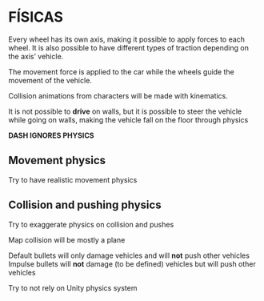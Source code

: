 # FÍSICAS

Every wheel has its own axis, making it possible to apply forces to each wheel. It is also possible to have different types of traction depending on the axis’ vehicle.

The movement force is applied to the car while the wheels guide the movement of the vehicle.

Collision animations from characters will be made with kinematics.

It is not possible to **drive** on walls, but it is possible to steer the vehicle while going on walls, making the vehicle fall on the floor through physics

**DASH IGNORES PHYSICS**

## Movement physics

Try to have realistic movement physics

## Collision and pushing physics

Try to exaggerate physics on collision and pushes

Map collision will be mostly a plane

Default bullets will only damage vehicles and will **not** push other vehicles  
Impulse bullets will **not** damage (to be defined) vehicles but will push other vehicles

Try to not rely on Unity physics system